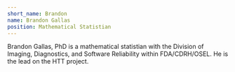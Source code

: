 ```yaml
---
short_name: Brandon
name: Brandon Gallas
position: Mathematical Statistian 
---
```


Brandon Gallas, PhD is a mathematical statistian with the Division of Imaging, Diagnostics, and Software Reliability within FDA/CDRH/OSEL. He is the lead on the HTT project. 